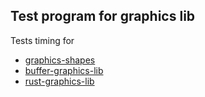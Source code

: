 ## Test program for graphics lib

Tests timing for
- [graphics-shapes](https://github.com/emmabritton/graphics-shapes)
- [buffer-graphics-lib](https://github.com/emmabritton/buffer-graphics-lib)
- [rust-graphics-lib](https://github.com/emmabritton/rust-graphics-lib)
